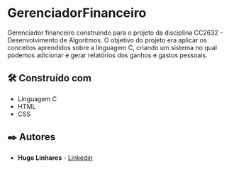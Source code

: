 # GerenciadorFinanceiro

Gerenciador financeiro construindo para o projeto da disciplina CC2632 - Desenvolvimento de Algoritmos. O objetivo do projeto era aplicar os conceitos aprendidos sobre a linguagem C, criando um sistema no qual podemos adicionar e gerar relatórios dos ganhos e gastos pessoais.

## 🛠️ Construído com

* Linguagem C
* HTML
* CSS

## ✒️ Autores

* **Hugo Linhares** - [Linkedin](https://br.linkedin.com/in/hugo-linhares-8743781b6)
